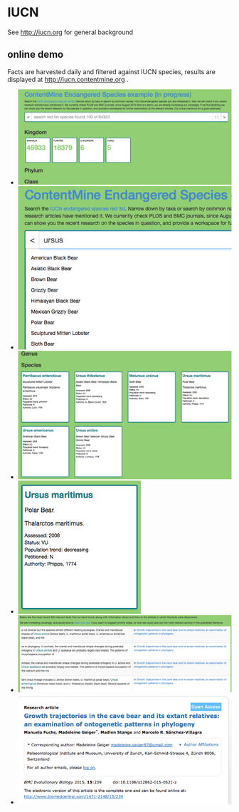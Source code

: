 # IUCN

See http://iucn.org for general background

## online demo

Facts are harvested daily and filtered against IUCN species, results are displayed at http://iucn.contentmine.org .

 * <img src="iucn1.png"/>
 * <img src="iucn2.png"/>
 * <img src="iucn3.png"/>
 * <img src="iucn4.png"/>
 * <img src="iucn5.png"/>
 * <img src="iucn6.png"/>
 
 